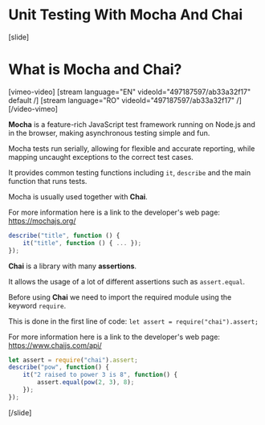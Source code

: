 # Unit Testing With Mocha And Chai

[slide]

# What is Mocha and Chai?

[vimeo-video]
[stream language="EN" videoId="497187597/ab33a32f17" default /]
[stream language="RO" videoId="497187597/ab33a32f17"  /]
[/video-vimeo]

**Mocha** is a feature-rich JavaScript test framework running on Node.js and in the browser, making asynchronous testing simple and fun. 

Mocha tests run serially, allowing for flexible and accurate reporting, while mapping uncaught exceptions to the correct test cases.

It provides common testing functions including `it`, `describe` and the main function that runs tests.

Mocha is usually used together with **Chai**.

For more information here is a link to the developer's web page: https://mochajs.org/

```js
describe("title", function () {
    it("title", function () { ... });
});
```

**Chai** is a library with many **assertions**.

It allows the usage of a lot of different assertions such as `assert.equal`.

Before using **Chai** we need to import the required module using the keyword `require`.

This is done in the first line of code: `let assert = require("chai").assert;`

For more information here is a link to the developer's web page: https://www.chaijs.com/api/

```js
let assert = require("chai").assert;
describe("pow", function() {
    it("2 raised to power 3 is 8", function() {
        assert.equal(pow(2, 3), 8);
    });
});
```

[/slide]